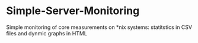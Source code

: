 # Simple-Server-Monitoring
Simple monitoring of core measurements on *nix systems: statitstics in CSV files and dynmic graphs in HTML

